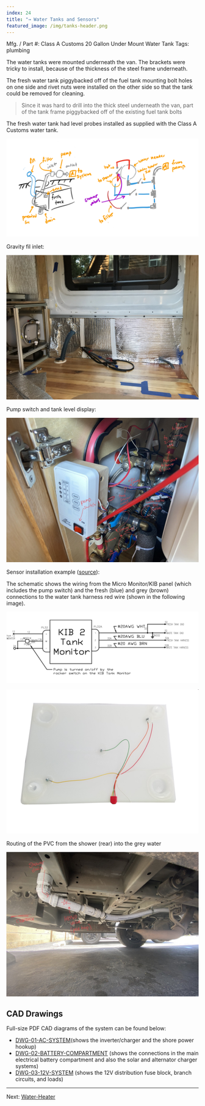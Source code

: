 ```yaml
---
index: 24
title: "→ Water Tanks and Sensors"
featured_image: /img/tanks-header.png
---
```

Mfg. / Part #: Class A Customs 20 Gallon Under Mount Water Tank
Tags: plumbing

The water tanks were mounted underneath the van. The brackets were tricky to install, because of the thickness of the steel frame underneath. 

The fresh water tank piggybacked off of the fuel tank mounting bolt holes on one side and rivet nuts were installed on the other side so that the tank could be removed for cleaning.

> Since it was hard to drill into the thick steel underneath the van, part of the tank frame piggybacked off of the existing fuel tank bolts

The fresh water tank had level probes installed as supplied with the Class A Customs water tank. 

![tanks-header](img/tanks-header.png)

Gravity fil inlet:

![IMG_2351](img/IMG_2351.jpg)

Pump switch and tank level display:

![pumps-header-2](img/pumps-header-2.jpeg)

Sensor installation example ([source](https://www.classacustoms.com/KIB-Water-Tank-Monitor-Installation-and-Water-Tank-Probes_b_19.html)):

The schematic shows the wiring from the Micro Monitor/KIB panel (which includes the pump switch) and the fresh (blue) and grey (brown) connections to the water tank harness red wire (shown in the following image).

![schematic](img/screen-water.png)

![tank-sensors](img/tank-sensors.png)

Routing of the PVC from the shower (rear) into the grey water 

![IMG_4916](img/IMG_4916.jpg)

## CAD Drawings

Full-size PDF CAD diagrams of the system can be found below:
- [DWG-01-AC-SYSTEM]({{site.url}}/pdf/DWG-01-AC-SYSTEM.pdf)(shows the inverter/charger and the shore power hookup)
- [DWG-02-BATTERY-COMPARTMENT]({{site.url}}/pdf/DWG-02-BATTERY-COMPARTMENT.pdf) (shows the connections in the main electrical battery compartment and also the solar and alternator charger systems)
- [DWG-03-12V-SYSTEM]({{site.url}}/pdf/DWG-03-12V-SYSTEM.pdf) (shows the 12V distribution fuse block, branch circuits, and loads)

---

Next: [Water-Heater](Water-Heater)
